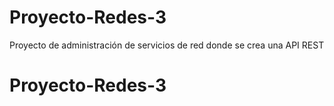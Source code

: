 # Proyecto-Redes-3
Proyecto de administración de servicios de red donde se crea una API REST
# Proyecto-Redes-3
